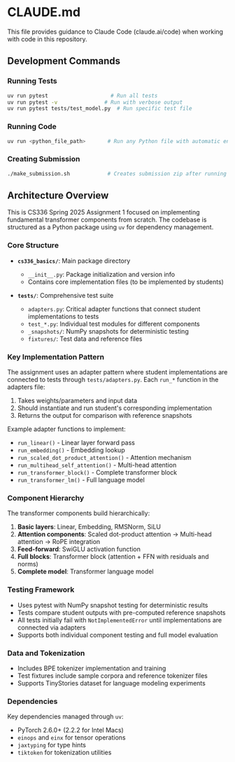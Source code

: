 # CLAUDE.md

This file provides guidance to Claude Code (claude.ai/code) when working with code in this repository.

## Development Commands

### Running Tests
```bash
uv run pytest                    # Run all tests
uv run pytest -v               # Run with verbose output
uv run pytest tests/test_model.py  # Run specific test file
```

### Running Code
```bash
uv run <python_file_path>       # Run any Python file with automatic environment
```

### Creating Submission
```bash
./make_submission.sh            # Creates submission zip after running tests
```

## Architecture Overview

This is CS336 Spring 2025 Assignment 1 focused on implementing fundamental transformer components from scratch. The codebase is structured as a Python package using `uv` for dependency management.

### Core Structure

- **`cs336_basics/`**: Main package directory
  - `__init__.py`: Package initialization and version info
  - Contains core implementation files (to be implemented by students)

- **`tests/`**: Comprehensive test suite
  - `adapters.py`: Critical adapter functions that connect student implementations to tests
  - `test_*.py`: Individual test modules for different components
  - `_snapshots/`: NumPy snapshots for deterministic testing
  - `fixtures/`: Test data and reference files

### Key Implementation Pattern

The assignment uses an adapter pattern where student implementations are connected to tests through `tests/adapters.py`. Each `run_*` function in the adapters file:

1. Takes weights/parameters and input data
2. Should instantiate and run student's corresponding implementation  
3. Returns the output for comparison with reference snapshots

Example adapter functions to implement:
- `run_linear()` - Linear layer forward pass
- `run_embedding()` - Embedding lookup  
- `run_scaled_dot_product_attention()` - Attention mechanism
- `run_multihead_self_attention()` - Multi-head attention
- `run_transformer_block()` - Complete transformer block
- `run_transformer_lm()` - Full language model

### Component Hierarchy

The transformer components build hierarchically:
1. **Basic layers**: Linear, Embedding, RMSNorm, SiLU
2. **Attention components**: Scaled dot-product attention → Multi-head attention → RoPE integration
3. **Feed-forward**: SwiGLU activation function
4. **Full blocks**: Transformer block (attention + FFN with residuals and norms)
5. **Complete model**: Transformer language model

### Testing Framework

- Uses pytest with NumPy snapshot testing for deterministic results
- Tests compare student outputs with pre-computed reference snapshots
- All tests initially fail with `NotImplementedError` until implementations are connected via adapters
- Supports both individual component testing and full model evaluation

### Data and Tokenization

- Includes BPE tokenizer implementation and training
- Test fixtures include sample corpora and reference tokenizer files
- Supports TinyStories dataset for language modeling experiments

### Dependencies

Key dependencies managed through `uv`:
- PyTorch 2.6.0+ (2.2.2 for Intel Macs)
- `einops` and `einx` for tensor operations
- `jaxtyping` for type hints
- `tiktoken` for tokenization utilities